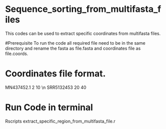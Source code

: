 # Sequence_sorting_from_multifasta_files
This codes can be used to extract specific coordinates from multifasta files.

#Prerequisite
To run the code all required file need to be in the same directory and rename the fasta as file.fasta and coordinates file as file.coords. 

# Coordinates file format.

MN437452.1 2 10 \n SRR5132453 20 40 

# Run Code in terminal
Rscripts extract_specific_region_from_multifasta_file.r
